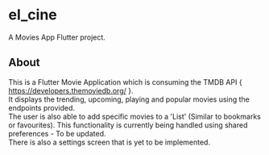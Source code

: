 # el_cine

A Movies App Flutter project.

## About

This is a Flutter Movie Application which is consuming the TMDB API { https://developers.themoviedb.org/ }. </br>
It displays the trending, upcoming, playing and popular movies using the endpoints provided. </br>
The user is also able to add specific movies to a 'List' (Similar to bookmarks or favourites). This functionality is currently being handled using shared preferences - To be updated. </br>
There is also a settings screen that is yet to be implemented.
